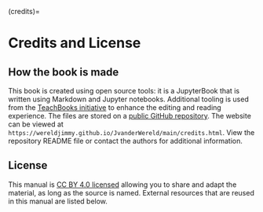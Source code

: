 (credits)=
# Credits and License

## How the book is made

This book is created using open source tools: it is a JupyterBook that is written using Markdown and Jupyter notebooks. Additional tooling is used from the [TeachBooks initiative](https://teachbooks.io/) to enhance the editing and reading experience. The files are stored on a [public GitHub repository](`https://github.com/Wereldjimmy/JvanderWereld/`). The website can be viewed at `https://wereldjimmy.github.io/JvanderWereld/main/credits.html`. View the repository README file or contact the authors for additional information.

## License
This manual is [CC BY 4.0 licensed](https://creativecommons.org/licenses/by/4.0/) allowing you to share and adapt the material, as long as the source is named. External resources that are reused in this manual are listed below.